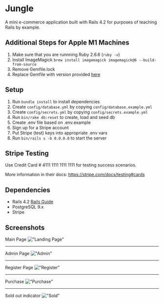 # Jungle

A mini e-commerce application built with Rails 4.2 for purposes of teaching Rails by example.

## Additional Steps for Apple M1 Machines

1. Make sure that you are runnning Ruby 2.6.6 (`ruby -v`)
1. Install ImageMagick `brew install imagemagick imagemagick@6 --build-from-source`
2. Remove Gemfile.lock
3. Replace Gemfile with version provided [here](https://gist.githubusercontent.com/FrancisBourgouin/831795ae12c4704687a0c2496d91a727/raw/ce8e2104f725f43e56650d404169c7b11c33a5c5/Gemfile)

## Setup

1. Run `bundle install` to install dependencies
2. Create `config/database.yml` by copying `config/database.example.yml`
3. Create `config/secrets.yml` by copying `config/secrets.example.yml`
4. Run `bin/rake db:reset` to create, load and seed db
5. Create .env file based on .env.example
6. Sign up for a Stripe account
7. Put Stripe (test) keys into appropriate .env vars
8. Run `bin/rails s -b 0.0.0.0` to start the server

## Stripe Testing

Use Credit Card # 4111 1111 1111 1111 for testing success scenarios.

More information in their docs: <https://stripe.com/docs/testing#cards>

## Dependencies

* Rails 4.2 [Rails Guide](http://guides.rubyonrails.org/v4.2/)
* PostgreSQL 9.x
* Stripe

## Screenshots 
Main Page
!["Landing Page"](https://github.com/xazzer81/jungle-rails/blob/master/Docs/Main.png)

--------------------------------------
Admin Page
!["Admin"](https://github.com/xazzer81/jungle-rails/blob/master/Docs/Admin.png)

--------------------------------------
Register Page
!["Register"](https://github.com/xazzer81/jungle-rails/blob/master/Docs/Signup.png)

--------------------------------------
Purchase
!["Purchase"](https://github.com/xazzer81/jungle-rails/blob/master/Docs/Purchase.png)

--------------------------------------
Sold out indicator
!["Sold"](https://github.com/xazzer81/jungle-rails/blob/master/Docs/Sold.png)
